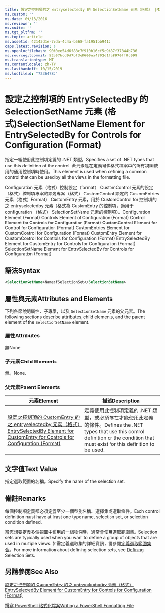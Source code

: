 ```yaml
---
title: 設定之控制項的之 entryselectedby 的 SelectionSetName 元素（格式） |Microsoft Docs
ms.custom: ''
ms.date: 09/13/2016
ms.reviewer: ''
ms.suite: ''
ms.tgt_pltfrm: ''
ms.topic: article
ms.assetid: 42143d1e-7cda-4c4a-b568-fa1951bb9417
caps.latest.revision: 6
ms.openlocfilehash: 9060ee54d6f88c7f910b16cf5c9b87f37844b736
ms.sourcegitcommit: 52a67bcd9d7bf3e8600ea4302d1fa8970ff9c998
ms.translationtype: MT
ms.contentlocale: zh-TW
ms.lasthandoff: 10/15/2019
ms.locfileid: "72364787"
---
```

# <a name="selectionsetname-element-for-entryselectedby-for-controls-for-configuration-format"></a><span data-ttu-id="5630c-102">設定之控制項的 EntrySelectedBy 的 SelectionSetName 元素 (格式)</span><span class="sxs-lookup"><span data-stu-id="5630c-102">SelectionSetName Element for EntrySelectedBy for Controls for Configuration (Format)</span></span>

<span data-ttu-id="5630c-103">指定一組使用此控制項定義的 .NET 類型。</span><span class="sxs-lookup"><span data-stu-id="5630c-103">Specifies a set of .NET types that use this definition of the control.</span></span> <span data-ttu-id="5630c-104">此元素是在定義可供格式檔案中的所有視圖使用的通用控制項時使用。</span><span class="sxs-lookup"><span data-stu-id="5630c-104">This element is used when defining a common control that can be used by all the views in the formatting file.</span></span>

<span data-ttu-id="5630c-105">Configuration 元素（格式）控制設定（format） CustomControl 元素的設定（格式）控制項專案的設定專案（格式） CustomControl 設定的 CustomEntries 元素（格式）Format） CustomEntry 元素，用於 CustomControl for 控制項的之 entryselectedby 元素（格式為 CustomEntry 的控制項，適用于 configuration （格式） SelectionSetName 元素的控制項）。</span><span class="sxs-lookup"><span data-stu-id="5630c-105">Configuration Element (Format) Controls Element of Configuration (Format) Control Element for Controls for Configuration (Format) CustomControl Element for Control for Configuration (Format) CustomEntries Element for CustomControl for Configuration (Format) CustomEntry Element for CustomControl for Controls for Configuration (Format) EntrySelectedBy Element for CustomEntry for Controls for Configuration (Format) SelectionSetName Element for EntrySelectedBy for Controls for Configuration (Format)</span></span>

## <a name="syntax"></a><span data-ttu-id="5630c-106">語法</span><span class="sxs-lookup"><span data-stu-id="5630c-106">Syntax</span></span>

```xml
<SelectionSetName>NameofSelectionSet</SelectionSetName>

```

## <a name="attributes-and-elements"></a><span data-ttu-id="5630c-107">屬性與元素</span><span class="sxs-lookup"><span data-stu-id="5630c-107">Attributes and Elements</span></span>

<span data-ttu-id="5630c-108">下列各節說明屬性、子專案，以及 `SelectionSetName` 元素的父元素。</span><span class="sxs-lookup"><span data-stu-id="5630c-108">The following sections describe attributes, child elements, and the parent element of the `SelectionSetName` element.</span></span>

### <a name="attributes"></a><span data-ttu-id="5630c-109">屬性</span><span class="sxs-lookup"><span data-stu-id="5630c-109">Attributes</span></span>

<span data-ttu-id="5630c-110">無</span><span class="sxs-lookup"><span data-stu-id="5630c-110">None</span></span>

### <a name="child-elements"></a><span data-ttu-id="5630c-111">子元素</span><span class="sxs-lookup"><span data-stu-id="5630c-111">Child Elements</span></span>

<span data-ttu-id="5630c-112">無。</span><span class="sxs-lookup"><span data-stu-id="5630c-112">None.</span></span>

### <a name="parent-elements"></a><span data-ttu-id="5630c-113">父元素</span><span class="sxs-lookup"><span data-stu-id="5630c-113">Parent Elements</span></span>

|<span data-ttu-id="5630c-114">元素</span><span class="sxs-lookup"><span data-stu-id="5630c-114">Element</span></span>|<span data-ttu-id="5630c-115">描述</span><span class="sxs-lookup"><span data-stu-id="5630c-115">Description</span></span>|
|-------------|-----------------|
|[<span data-ttu-id="5630c-116">設定之控制項的 CustomEntry 的之 entryselectedby 元素（格式）</span><span class="sxs-lookup"><span data-stu-id="5630c-116">EntrySelectedBy Element for CustomEntry for Controls for Configuration (Format)</span></span>](./entryselectedby-element-for-customentry-for-controls-for-configuration-format.md)|<span data-ttu-id="5630c-117">定義使用此控制項定義的 .NET 類型，或必須存在才能使用此定義的條件。</span><span class="sxs-lookup"><span data-stu-id="5630c-117">Defines the .NET types that use this control definition or the condition that must exist for this definition to be used.</span></span>|

## <a name="text-value"></a><span data-ttu-id="5630c-118">文字值</span><span class="sxs-lookup"><span data-stu-id="5630c-118">Text Value</span></span>

<span data-ttu-id="5630c-119">指定選取範圍的名稱。</span><span class="sxs-lookup"><span data-stu-id="5630c-119">Specify the name of the selection set.</span></span>

## <a name="remarks"></a><span data-ttu-id="5630c-120">備註</span><span class="sxs-lookup"><span data-stu-id="5630c-120">Remarks</span></span>

<span data-ttu-id="5630c-121">每個控制項定義都必須定義至少一個型別名稱、選擇集或選取條件。</span><span class="sxs-lookup"><span data-stu-id="5630c-121">Each control definition must have at least one type name, selection set, or selection condition defined.</span></span>

<span data-ttu-id="5630c-122">當您想要定義多個視圖中使用的一組物件時，通常會使用選取範圍集。</span><span class="sxs-lookup"><span data-stu-id="5630c-122">Selection sets are typically used when you want to define a group of objects that are used in multiple views.</span></span> <span data-ttu-id="5630c-123">如需定義選取集的詳細資訊，請參閱[定義選取範圍集合](./defining-selection-sets.md)。</span><span class="sxs-lookup"><span data-stu-id="5630c-123">For more information about defining selection sets, see [Defining Selection Sets](./defining-selection-sets.md).</span></span>

## <a name="see-also"></a><span data-ttu-id="5630c-124">另請參閱</span><span class="sxs-lookup"><span data-stu-id="5630c-124">See Also</span></span>

[<span data-ttu-id="5630c-125">設定之控制項的 CustomEntry 的之 entryselectedby 元素（格式）</span><span class="sxs-lookup"><span data-stu-id="5630c-125">EntrySelectedBy Element for CustomEntry for Controls for Configuration (Format)</span></span>](./entryselectedby-element-for-customentry-for-controls-for-configuration-format.md)

[<span data-ttu-id="5630c-126">撰寫 PowerShell 格式化檔案</span><span class="sxs-lookup"><span data-stu-id="5630c-126">Writing a PowerShell Formatting File</span></span>](./writing-a-powershell-formatting-file.md)
